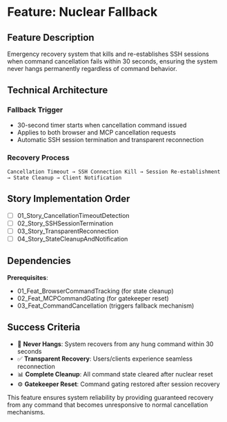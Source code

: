 # Feature: Nuclear Fallback

## Feature Description

Emergency recovery system that kills and re-establishes SSH sessions when command cancellation fails within 30 seconds, ensuring the system never hangs permanently regardless of command behavior.

## Technical Architecture

### Fallback Trigger
- 30-second timer starts when cancellation command issued
- Applies to both browser and MCP cancellation requests  
- Automatic SSH session termination and transparent reconnection

### Recovery Process
```
Cancellation Timeout → SSH Connection Kill → Session Re-establishment → State Cleanup → Client Notification
```

## Story Implementation Order

- [ ] 01_Story_CancellationTimeoutDetection
- [ ] 02_Story_SSHSessionTermination
- [ ] 03_Story_TransparentReconnection
- [ ] 04_Story_StateCleanupAndNotification

## Dependencies

**Prerequisites**: 
- 01_Feat_BrowserCommandTracking (for state cleanup)
- 02_Feat_MCPCommandGating (for gatekeeper reset)
- 03_Feat_CommandCancellation (triggers fallback mechanism)

## Success Criteria

- 🚀 **Never Hangs**: System recovers from any hung command within 30 seconds
- ✅ **Transparent Recovery**: Users/clients experience seamless reconnection
- 📊 **Complete Cleanup**: All command state cleared after nuclear reset
- ⚙️ **Gatekeeper Reset**: Command gating restored after session recovery

This feature ensures system reliability by providing guaranteed recovery from any command that becomes unresponsive to normal cancellation mechanisms.